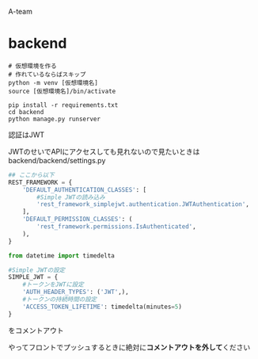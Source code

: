 A-team

# backend
```
# 仮想環境を作る
# 作れているならばスキップ
python -m venv [仮想環境名]
source [仮想環境名]/bin/activate
```

```
pip install -r requirements.txt
cd backend
python manage.py runserver
```

認証はJWT

JWTのせいでAPIにアクセスしても見れないので見たいときは
backend/backend/settings.py
```python:settings.py
## ここから以下
REST_FRAMEWORK = {
    'DEFAULT_AUTHENTICATION_CLASSES': [
        #Simple JWTの読み込み
        'rest_framework_simplejwt.authentication.JWTAuthentication',
    ],
    'DEFAULT_PERMISSION_CLASSES': (
        'rest_framework.permissions.IsAuthenticated',
    ),
}

from datetime import timedelta

#Simple JWTの設定
SIMPLE_JWT = {
    #トークンをJWTに設定
    'AUTH_HEADER_TYPES': ('JWT',),
    #トークンの持続時間の設定
    'ACCESS_TOKEN_LIFETIME': timedelta(minutes=5)
}
```
をコメントアウト

やってフロントでプッシュするときに絶対に**コメントアウトを外して**ください